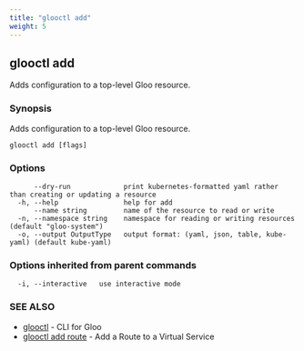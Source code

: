```yaml
---
title: "glooctl add"
weight: 5
---
```

## glooctl add

Adds configuration to a top-level Gloo resource.

### Synopsis

Adds configuration to a top-level Gloo resource.

```
glooctl add [flags]
```

### Options

```
      --dry-run             print kubernetes-formatted yaml rather than creating or updating a resource
  -h, --help                help for add
      --name string         name of the resource to read or write
  -n, --namespace string    namespace for reading or writing resources (default "gloo-system")
  -o, --output OutputType   output format: (yaml, json, table, kube-yaml) (default kube-yaml)
```

### Options inherited from parent commands

```
  -i, --interactive   use interactive mode
```

### SEE ALSO

* [glooctl](../glooctl)	 - CLI for Gloo
* [glooctl add route](../glooctl_add_route)	 - Add a Route to a Virtual Service

